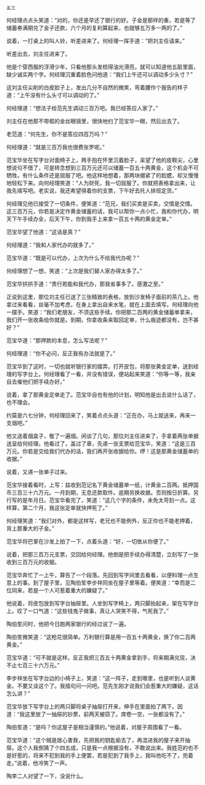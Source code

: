     五三 

   何经理点点头笑道：“对的，你还是早还了银行的好。子金是那样的重，若是等了储蓄券满期兑了金子还款，六个月的复利算起来，也就够五万多一两的了。”

   说着，一打桌上的叫人铃，听差进来了。何经理一挥手道：“把刘主任请来。”

   听差出去，刘主任进来了。

   他是个穿西服的浮滑少年，只看他那头发梳得油光滑亮，就可以知道他五脏里面，缺少诚实两个字。何经理沉重着脸色问他道：“我们上午还可以调动多少头寸？”

   这刘主任尖削的白皮脸子上，发出几分不自然的微笑，弯着腰作个报告的样子道：“上午没有什么头寸可以调动的了。”

   何经理道：“想法子给范先生调动三百万吧。我已经答应人家了。”

   刘主任在他那不带框的金丝眼镜里，很快地扫了范宝华一眼，然后出去了。

   老范道：“何先生，你不是答应四百万吗？”

   何经理道：“就是三百万我也很费张罗呢。”

   范宝华坐在写字台对面椅子上，两手抱在怀里沉着脸子，呆望了他的皮鞋尖，心里想说句不借了，可是转念想到三百万元还可以储蓄一百五十两黄金，这个机会不可牺牲。有什么条件还是屈服了吧。他这样地想着，那两块绷紧了的脸腮，却又慢慢地轻松下来。向何经理笑道：“人为财死，我一切屈服了。你就把表格拿出来，让我先填写吧。老实说，我还希望得着你的支票，下午好去托人排班定货。”

   何经理见他已接受了一切条件，便笑道：“范兄，我们买卖是买卖，交情是交情。这三百万元，你若是决定作黄金储蓄的话，我可以帮你一点小忙，我和你代办，明天下午手续办全，后天下午，你到我手上来拿一百五十两的黄金定单。”

   范宝华望了他道：“这话是真？”

   何经理道：“我和人家代办的就多了。”

   范宝华道：“既是可以代办，上次为什么不给我代办呢？”

   何经理想了一想，笑道：“上次是我们替人家办得太多了。”

   范宝华拱拱手道：“贵行若能和我代办，那我省事多了。感激之至。”

   正说到这里，那位刘主任已送了三张精致的表格，放到沙发椅子面前的茶几上。他拿过来看看，丝毫不加考虑，在身上拿出自来水笔，就在上面去填写。何经理向他一摆手。笑道：“我们老朋友，不须这些手续。你把那二百两的黄金储蓄单拿来，我们开一张收条给你就是。到期，你拿收条来取回定单，什么痕迹都没有，岂不甚好？”

   范宝华道：“那押款的本息，怎么写法呢？”

   何经理道：“你不必问，反正我有办法就是了。”

   范宝华到了这时，一切也就听银行家的摆弄。打开皮包，将那张黄金定单，送到经理的写字台上。何经理看了一看，并没有错误，便站起来笑道：“你等一等，我亲自去催他们把手续办好。”

   说着，拿了那黄金定单走了。范宝华自也有他的计划，明知他是出去说什么话了，也不理会。

   约莫是六七分钟，何经理回来了，笑着点点头道：“正在办，马上就送来，再来一支烟吧。”

   他又送着烟盒子，敬了一遍烟。闲谈了几句，那位刘主任进来了，手拿着两张单据送呈给何经理。他看过了，盖过了章，先递一张支票给范宝华，笑道：“这是三百万元。你若是交给我们代办的话，我们再开张收据给你。啰！这是那黄金储蓄单的收据。”

   说着，又递一张单子过来。

   范宝华接着看时，上写：兹收到范记名下黄金储蓄单一纸，计黄金二百两。抵押国币三百三十六万元。一月到期，无息还款取件。逾期另换收据。否则按日折算。另行写的是年月日。范宝华看完了，笑道：“这几个字的条件，未免太苛刻一点。这样算，第二个月，我这张定单就快押死了。”

   何经理笑道：“我们对外，都是这样写，老兄也不能例外，反正你也不能老押着，背上那重大的子金。”

   范宝华将巴掌在沙发上拍了一下，点着头道：“好，一切依从你便了。”

   说着，把那三百万元支票，交回给何经理。他倒是把手续办得清楚，立刻写了一张收到三百万元的收据。

   范宝华奔忙了一上午，算告了一个段落。先回到写字间里去看看，以便料理一点生意上的事。到了屋子里，见陶伯笙李步祥同坐在屋子里等着。便笑道：“幸而是二位同来，若是一个人可惹着重大的嫌疑了。”

   他说着，将皮包放到写字台抽屉里。人坐到写字椅上，两只脚抬起来，架在写字台上。叹了一口气道：“这些钱鬼子做事，真让人哭笑不得，气死我了。”

   陶伯笙问时，他把今日跑两家银行的经过说了一遍。

   陶伯笙微笑道：“这枪花很简单。万利银行算是用一百五十两黄金，换了你二百两黄金。”

   范宝华道：“可不就是这样。反正我把三百五十两黄金拿到手，将来期满兑现，决不止七百三十六万元。”

   李步祥坐在写字台边的小椅子上，笑道：“这一阵子，走到哪里，也是听到人谈黄金。不要又谈这个了。我插句问一问吧。范先生刚才说我们会惹重大的嫌疑，这话怎么讲？”

   范宝华放下写字台上的两只脚将桌子抽屉打开来，伸手在里面拍了两下。因道：“我这里放了一抽屉的钞票，前两天被窃了。席卷一空，一张都没有了。”

   陶伯笙道：“是吗？你这屋子是相当谨慎的。”他说着，对屋子周围看了一看。

   范宝华道：“这个贼是居心害我，先把我的钥匙偷去了，再混进我的屋子来开抽屉。这个人我倒猜了个四五成，只是我一点根据没有，不敢说出来。我姓范的也不是好惹的，将来不犯到我的手上便罢，若是犯到了我手上，我叫他吃不了，兜着走。”说着，他冷笑了一声。

   陶李二人对望了一下，没说什么。

